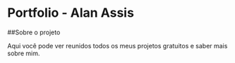 <h1>Portfolio - Alan Assis</h1>

##Sobre o projeto

Aqui você pode ver reunidos todos os meus projetos gratuitos e saber mais sobre mim. 